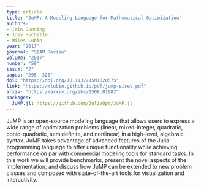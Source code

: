 ```yaml
---
type: article
title: "JuMP: A Modeling Language for Mathematical Optimization"
authors:
- Iain Dunning
- Joey Huchette
- Miles Lubin
year: "2017"
journal: "SIAM Review"
volume: "2017"
number: "59"
issue: "2"
pages: "295--320"
doi: "https://doi.org/10.1137/15M1020575"
link: "https://mlubin.github.io/pdf/jump-sirev.pdf"
arxiv: "https://arxiv.org/abs/1508.01982"
packages:
  JuMP.jl: https://github.com/JuliaOpt/JuMP.jl
---
```

JuMP is an open-source modeling language that allows users to express a wide range of optimization problems (linear, mixed-integer, quadratic, conic-quadratic, semidefinite, and nonlinear) in a high-level, algebraic syntax. JuMP takes advantage of advanced features of the Julia programming language to offer unique functionality while achieving performance on par with commercial modeling tools for standard tasks. In this work we will provide benchmarks, present the novel aspects of the implementation, and discuss how JuMP can be extended to new problem classes and composed with state-of-the-art tools for visualization and interactivity.
